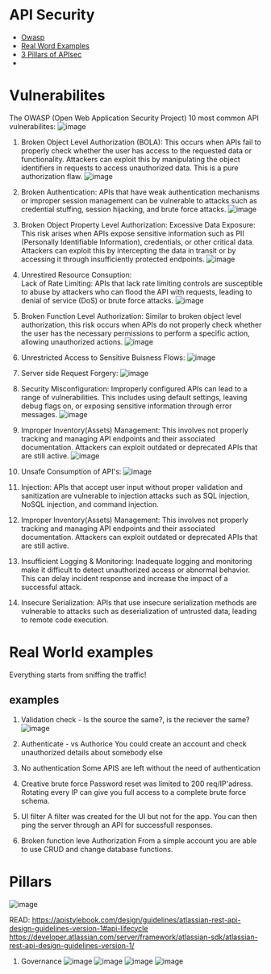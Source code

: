 # API Security

- [Owasp](#vulnerabilities)
- [Real Word Examples](#examples)
- [3 Pillars of APIsec](#pillars)
-

# Vulnerabilites
The OWASP (Open Web Application Security Project) 10 most common API vulnerabilites:
![image](https://github.com/Keeriiim/API_DEV/assets/117115289/3babd851-1455-49e1-934b-ecbcf8d6339d)  

1. Broken Object Level Authorization (BOLA): This occurs when APIs fail to properly check whether the user has access to the requested data or functionality. Attackers can exploit this by manipulating the object identifiers in requests to access unauthorized data.
   This is a pure authorization flaw.
   ![image](https://github.com/Keeriiim/API_DEV/assets/117115289/4e4a634e-5ebc-448f-84de-9321bb436157)

   
2. Broken Authentication: APIs that have weak authentication mechanisms or improper session management can be vulnerable to attacks such as credential stuffing, session hijacking, and brute force attacks.
   ![image](https://github.com/Keeriiim/API_DEV/assets/117115289/05846179-db88-4c9a-99ac-e3dbec60fe67)

3. Broken Object Property Level Authorization: 
   Excessive Data Exposure: This risk arises when APIs expose sensitive information such as PII (Personally Identifiable Information), credentials, or other critical data. Attackers can exploit this by intercepting the data in transit or by accessing it through insufficiently protected endpoints.
   ![image](https://github.com/Keeriiim/API_DEV/assets/117115289/1d81072e-8182-4dff-973b-3a2e3fe29141)

4. Unrestired Resource Consuption:  
  Lack of Rate Limiting: APIs that lack rate limiting controls are susceptible to abuse by attackers who can flood the API with requests, leading to denial of service (DoS) or brute force attacks.
  ![image](https://github.com/Keeriiim/API_DEV/assets/117115289/4c82c730-a48b-4102-be13-d151ca6c933c)

5. Broken Function Level Authorization: Similar to broken object level authorization, this risk occurs when APIs do not properly check whether the user has the necessary permissions to perform a specific action, allowing unauthorized actions.
    ![image](https://github.com/Keeriiim/API_DEV/assets/117115289/a51f4bbe-392f-42d9-a0d4-033c94286778)

6. Unrestricted Access to Sensitive Buisness Flows:
   ![image](https://github.com/Keeriiim/API_DEV/assets/117115289/e16ef6cf-8cb3-4274-b558-9e211ac9fa52)

7. Server side Request Forgery: 
   ![image](https://github.com/Keeriiim/API_DEV/assets/117115289/6c78e95f-7707-4792-9359-e56e36c6be55)
   
8. Security Misconfiguration: Improperly configured APIs can lead to a range of vulnerabilities. This includes using default settings, leaving debug flags on, or exposing sensitive information through error messages.
   ![image](https://github.com/Keeriiim/API_DEV/assets/117115289/2e605ce6-cafb-4431-95a7-4f2972046710)

9. Improper Inventory(Assets) Management: This involves not properly tracking and managing API endpoints and their associated documentation. Attackers can exploit outdated or deprecated APIs that are still active.
   ![image](https://github.com/Keeriiim/API_DEV/assets/117115289/834e8a57-be04-4aaa-a0e2-85ea55f0bce6)

10. Unsafe Consumption of API's: 
    ![image](https://github.com/Keeriiim/API_DEV/assets/117115289/c26bab72-bdca-4593-a9f1-b0125329e502)

11. Injection: APIs that accept user input without proper validation and sanitization are vulnerable to injection attacks such as SQL injection, NoSQL injection, and command injection.
12. Improper Inventory(Assets) Management: This involves not properly tracking and managing API endpoints and their associated documentation. Attackers can exploit outdated or deprecated APIs that are still active.
13. Insufficient Logging & Monitoring: Inadequate logging and monitoring make it difficult to detect unauthorized access or abnormal behavior. This can delay incident response and increase the impact of a successful attack.
14. Insecure Serialization: APIs that use insecure serialization methods are vulnerable to attacks such as deserialization of untrusted data, leading to remote code execution.




# Real World examples
Everything starts from sniffing the traffic!
## examples
1. Validation check - Is the source the same?, is the reciever the same?
![image](https://github.com/Keeriiim/API_DEV/assets/117115289/7078116e-6155-41d3-aa62-66b66948b317)

2. Authenticate - vs Authorice
  You could create an account and check unauthorized details about somebody else

3. No authentication
   Some APIS are left without the need of authentication

4. Creative brute force
   Password reset was limited to 200 req/IP'adress. Rotating every IP can give you full access to a complete brute force schema.

5. UI filter
   A filter was created for the UI but not for the app. You can then ping the server through an API for successfull responses.

6. Broken function leve Authorization
   From a simple account you are able to use CRUD and change database functions.

# Pillars
![image](https://github.com/Keeriiim/API_DEV/assets/117115289/1cb4d6c5-b275-46bc-9f90-0051fb5ea7d1)

READ: 
https://apistylebook.com/design/guidelines/atlassian-rest-api-design-guidelines-version-1#api-lifecycle
https://developer.atlassian.com/server/framework/atlassian-sdk/atlassian-rest-api-design-guidelines-version-1/

1. Governance
   ![image](https://github.com/Keeriiim/API_DEV/assets/117115289/901c9375-dc3a-4f30-9b1b-b6a669a301f8)
   ![image](https://github.com/Keeriiim/API_DEV/assets/117115289/421d4083-233a-49bf-8831-a20d4805dcbd)
   ![image](https://github.com/Keeriiim/API_DEV/assets/117115289/8806f11f-ccef-489f-a57f-260984a67a10)
   ![image](https://github.com/Keeriiim/API_DEV/assets/117115289/5062e1a4-05bc-4e75-8507-9a31cb420b57)



   


